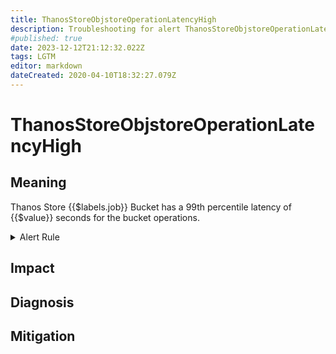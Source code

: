 ```yaml
---
title: ThanosStoreObjstoreOperationLatencyHigh
description: Troubleshooting for alert ThanosStoreObjstoreOperationLatencyHigh
#published: true
date: 2023-12-12T21:12:32.022Z
tags: LGTM
editor: markdown
dateCreated: 2020-04-10T18:32:27.079Z
---
```


# ThanosStoreObjstoreOperationLatencyHigh

## Meaning
[//]: # "Short paragraph that explains what the alert means"
Thanos Store {{$labels.job}} Bucket has a 99th percentile latency of {{$value}} seconds for the bucket operations.

<details>
  <summary>Alert Rule</summary>

  ```yaml
alert: ThanosStoreObjstoreOperationLatencyHigh
expr: (histogram_quantile(0.99, sum by (job, le) (rate(thanos_objstore_bucket_operation_duration_seconds_bucket{job=~".*thanos-store.*"}[5m]))) > 2 and  sum by (job) (rate(thanos_objstore_bucket_operation_duration_seconds_count{job=~".*thanos-store.*"}[5m])) > 0)
for: 10m
labels:
    severity: warning
annotations:
    summary: Thanos Store Objstore Operation Latency High (instance {{ $labels.instance }})
    description: |-
        Thanos Store {{$labels.job}} Bucket has a 99th percentile latency of {{$value}} seconds for the bucket operations.
          VALUE = {{ $value }}
          LABELS = {{ $labels }}
    runbook: https://github.com/srerun/prometheus-alerts/content/runbooks/ThanosStoreObjstoreOperationLatencyHigh

  ```
</details>


## Impact
[//]: # "What could / will happen if the alert is not addressed"



## Diagnosis
[//]: # "Steps to take to identify the cause of the problem"



## Mitigation
[//]: # "The steps necessary to resolve the alert"
